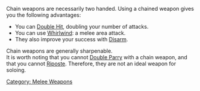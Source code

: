Chain weapons are necessarily two handed. Using a chained weapon gives
you the following advantages:

-   You can [Double Hit](Double_Hit "wikilink"), doubling your number of
    attacks.
-   You can use [Whirlwind](Whirlwind "wikilink"): a melee area attack.
-   They also improve your success with [Disarm](Disarm "wikilink").

Chain weapons are generally sharpenable.  
It is worth noting that you cannot [Double
Parry](Double_Parry "wikilink") with a chain weapon, and that you cannot
[Riposte](Riposte "wikilink"). Therefore, they are not an ideal weapon
for soloing.

[Category: Melee Weapons](Category:_Melee_Weapons "wikilink")

